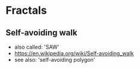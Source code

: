 # Fractals

## Self-avoiding walk
- also called: 'SAW'
- https://en.wikipedia.org/wiki/Self-avoiding_walk
- see also: 'self-avoiding polygon'
